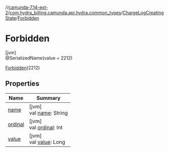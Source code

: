 //[camunda-7.14-ext-2](../../../../index.md)/[com.hydra_billing.camunda.api.hydra.common_types](../../index.md)/[ChargeLogCreatingState](../index.md)/[Forbidden](index.md)

# Forbidden

[jvm]\
@SerializedName(value = 2212)

[Forbidden](index.md)(2212)

## Properties

| Name | Summary |
|---|---|
| [name](name.md) | [jvm]<br>val [name](name.md): String |
| [ordinal](ordinal.md) | [jvm]<br>val [ordinal](ordinal.md): Int |
| [value](value.md) | [jvm]<br>val [value](value.md): Long |
